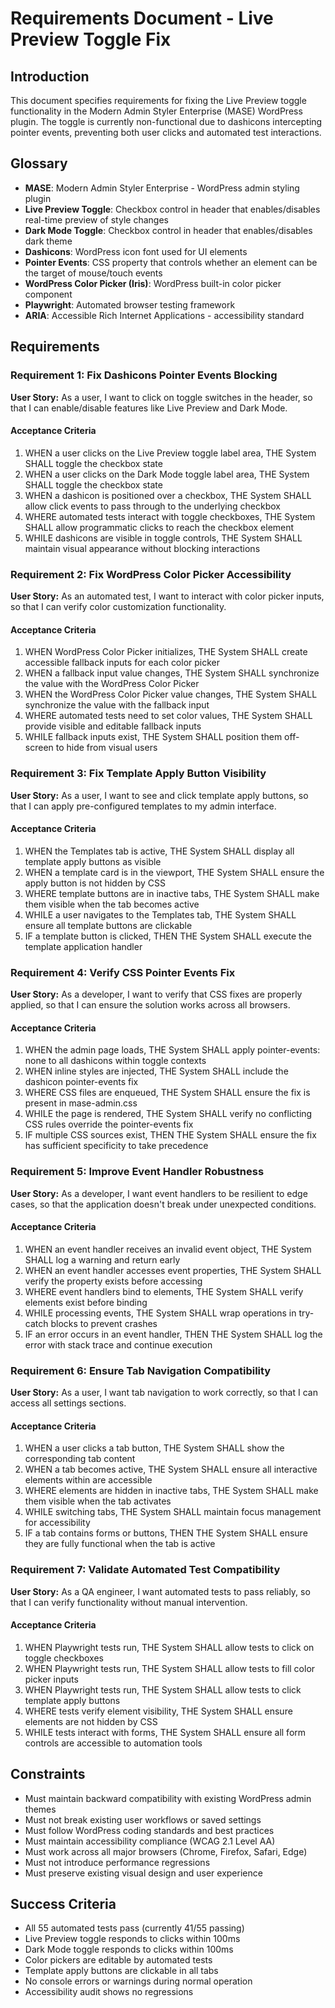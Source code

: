 # Requirements Document - Live Preview Toggle Fix

## Introduction

This document specifies requirements for fixing the Live Preview toggle functionality in the Modern Admin Styler Enterprise (MASE) WordPress plugin. The toggle is currently non-functional due to dashicons intercepting pointer events, preventing both user clicks and automated test interactions.

## Glossary

- **MASE**: Modern Admin Styler Enterprise - WordPress admin styling plugin
- **Live Preview Toggle**: Checkbox control in header that enables/disables real-time preview of style changes
- **Dark Mode Toggle**: Checkbox control in header that enables/disables dark theme
- **Dashicons**: WordPress icon font used for UI elements
- **Pointer Events**: CSS property that controls whether an element can be the target of mouse/touch events
- **WordPress Color Picker (Iris)**: WordPress built-in color picker component
- **Playwright**: Automated browser testing framework
- **ARIA**: Accessible Rich Internet Applications - accessibility standard

## Requirements

### Requirement 1: Fix Dashicons Pointer Events Blocking

**User Story:** As a user, I want to click on toggle switches in the header, so that I can enable/disable features like Live Preview and Dark Mode.

#### Acceptance Criteria

1. WHEN a user clicks on the Live Preview toggle label area, THE System SHALL toggle the checkbox state
2. WHEN a user clicks on the Dark Mode toggle label area, THE System SHALL toggle the checkbox state
3. WHEN a dashicon is positioned over a checkbox, THE System SHALL allow click events to pass through to the underlying checkbox
4. WHERE automated tests interact with toggle checkboxes, THE System SHALL allow programmatic clicks to reach the checkbox element
5. WHILE dashicons are visible in toggle controls, THE System SHALL maintain visual appearance without blocking interactions

### Requirement 2: Fix WordPress Color Picker Accessibility

**User Story:** As an automated test, I want to interact with color picker inputs, so that I can verify color customization functionality.

#### Acceptance Criteria

1. WHEN WordPress Color Picker initializes, THE System SHALL create accessible fallback inputs for each color picker
2. WHEN a fallback input value changes, THE System SHALL synchronize the value with the WordPress Color Picker
3. WHEN the WordPress Color Picker value changes, THE System SHALL synchronize the value with the fallback input
4. WHERE automated tests need to set color values, THE System SHALL provide visible and editable fallback inputs
5. WHILE fallback inputs exist, THE System SHALL position them off-screen to hide from visual users

### Requirement 3: Fix Template Apply Button Visibility

**User Story:** As a user, I want to see and click template apply buttons, so that I can apply pre-configured templates to my admin interface.

#### Acceptance Criteria

1. WHEN the Templates tab is active, THE System SHALL display all template apply buttons as visible
2. WHEN a template card is in the viewport, THE System SHALL ensure the apply button is not hidden by CSS
3. WHERE template buttons are in inactive tabs, THE System SHALL make them visible when the tab becomes active
4. WHILE a user navigates to the Templates tab, THE System SHALL ensure all template buttons are clickable
5. IF a template button is clicked, THEN THE System SHALL execute the template application handler

### Requirement 4: Verify CSS Pointer Events Fix

**User Story:** As a developer, I want to verify that CSS fixes are properly applied, so that I can ensure the solution works across all browsers.

#### Acceptance Criteria

1. WHEN the admin page loads, THE System SHALL apply pointer-events: none to all dashicons within toggle contexts
2. WHEN inline styles are injected, THE System SHALL include the dashicon pointer-events fix
3. WHERE CSS files are enqueued, THE System SHALL ensure the fix is present in mase-admin.css
4. WHILE the page is rendered, THE System SHALL verify no conflicting CSS rules override the pointer-events fix
5. IF multiple CSS sources exist, THEN THE System SHALL ensure the fix has sufficient specificity to take precedence

### Requirement 5: Improve Event Handler Robustness

**User Story:** As a developer, I want event handlers to be resilient to edge cases, so that the application doesn't break under unexpected conditions.

#### Acceptance Criteria

1. WHEN an event handler receives an invalid event object, THE System SHALL log a warning and return early
2. WHEN an event handler accesses event properties, THE System SHALL verify the property exists before accessing
3. WHERE event handlers bind to elements, THE System SHALL verify elements exist before binding
4. WHILE processing events, THE System SHALL wrap operations in try-catch blocks to prevent crashes
5. IF an error occurs in an event handler, THEN THE System SHALL log the error with stack trace and continue execution

### Requirement 6: Ensure Tab Navigation Compatibility

**User Story:** As a user, I want tab navigation to work correctly, so that I can access all settings sections.

#### Acceptance Criteria

1. WHEN a user clicks a tab button, THE System SHALL show the corresponding tab content
2. WHEN a tab becomes active, THE System SHALL ensure all interactive elements within are accessible
3. WHERE elements are hidden in inactive tabs, THE System SHALL make them visible when the tab activates
4. WHILE switching tabs, THE System SHALL maintain focus management for accessibility
5. IF a tab contains forms or buttons, THEN THE System SHALL ensure they are fully functional when the tab is active

### Requirement 7: Validate Automated Test Compatibility

**User Story:** As a QA engineer, I want automated tests to pass reliably, so that I can verify functionality without manual intervention.

#### Acceptance Criteria

1. WHEN Playwright tests run, THE System SHALL allow tests to click on toggle checkboxes
2. WHEN Playwright tests run, THE System SHALL allow tests to fill color picker inputs
3. WHEN Playwright tests run, THE System SHALL allow tests to click template apply buttons
4. WHERE tests verify element visibility, THE System SHALL ensure elements are not hidden by CSS
5. WHILE tests interact with forms, THE System SHALL ensure all form controls are accessible to automation tools

## Constraints

- Must maintain backward compatibility with existing WordPress admin themes
- Must not break existing user workflows or saved settings
- Must follow WordPress coding standards and best practices
- Must maintain accessibility compliance (WCAG 2.1 Level AA)
- Must work across all major browsers (Chrome, Firefox, Safari, Edge)
- Must not introduce performance regressions
- Must preserve existing visual design and user experience

## Success Criteria

- All 55 automated tests pass (currently 41/55 passing)
- Live Preview toggle responds to clicks within 100ms
- Dark Mode toggle responds to clicks within 100ms
- Color pickers are editable by automated tests
- Template apply buttons are clickable in all tabs
- No console errors or warnings during normal operation
- Accessibility audit shows no regressions
